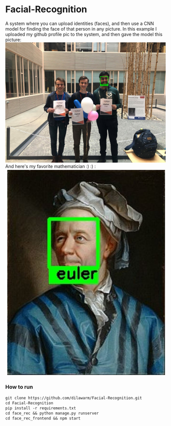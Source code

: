 # Facial-Recognition
A system where you can upload identities (faces), and then use a CNN model for finding the face of that person in any picture. In this example I uploaded my github profile pic to the system, and then gave the model this picture:
![](55591720_2040465782747499_539324515147055104_n-1584715980358.jpg)
And here's my favorite mathematician :) :) :
![](euler.JPG)

### How to run
```
git clone https://github.com/dilawarm/Facial-Recognition.git
cd Facial-Recognition
pip install -r requirements.txt
cd face_rec && python manage.py runserver
cd face_rec_frontend && npm start
```
